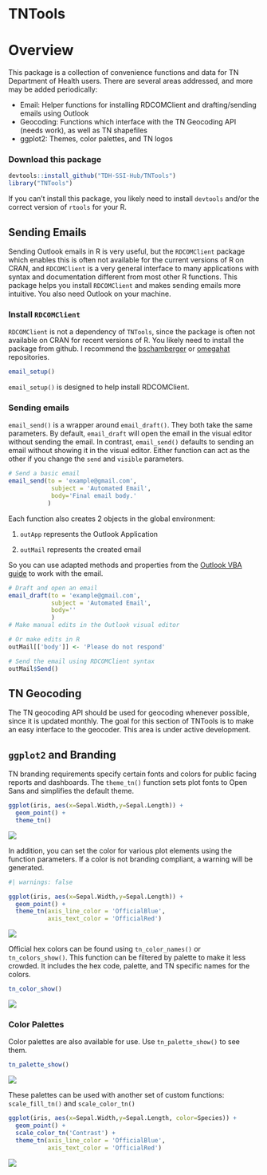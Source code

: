 TNTools
================

# Overview

This package is a collection of convenience functions and data for TN
Department of Health users. There are several areas addressed, and more
may be added periodically:

-   Email: Helper functions for installing RDCOMClient and
    drafting/sending emails using Outlook
-   Geocoding: Functions which interface with the TN Geocoding API
    (needs work), as well as TN shapefiles
-   ggplot2: Themes, color palettes, and TN logos

### Download this package

``` r
devtools::install_github("TDH-SSI-Hub/TNTools")
library("TNTools")
```

If you can’t install this package, you likely need to install `devtools`
and/or the correct version of `rtools` for your R.

## Sending Emails

Sending Outlook emails in R is very useful, but the `RDCOMClient`
package which enables this is often not available for the current
versions of R on CRAN, and `RDCOMClient` is a very general interface to
many applications with syntax and documentation different from most
other R functions. This package helps you install `RDCOMClient` and
makes sending emails more intuitive. You also need Outlook on your
machine.

### Install `RDCOMClient`

`RDCOMClient` is not a dependency of `TNTools`, since the package is
often not available on CRAN for recent versions of R. You likely need to
install the package from github. I recommend the
[bschamberger](https://github.com/bschamberger/RDCOMClient) or
[omegahat](https://github.com/bschamberger/RDCOMClient) repositories.

``` r
email_setup()
```

`email_setup()` is designed to help install RDCOMClient.

### Sending emails

`email_send()` is a wrapper around `email_draft()`. They both take the
same parameters. By default, `email_draft` will open the email in the
visual editor without sending the email. In contrast, `email_send()`
defaults to sending an email without showing it in the visual editor.
Either function can act as the other if you change the `send` and
`visible` parameters.

``` r
# Send a basic email
email_send(to = 'example@gmail.com',
            subject = 'Automated Email',
            body='Final email body.'
           )
```

Each function also creates 2 objects in the global environment:

1.  `outApp` represents the Outlook Application

2.  `outMail` represents the created email

So you can use adapted methods and properties from the [Outlook VBA
guide](https://learn.microsoft.com/en-us/office/vba/api/overview/outlook)
to work with the email.

``` r
# Draft and open an email
email_draft(to = 'example@gmail.com',
            subject = 'Automated Email',
            body=''
            )
# Make manual edits in the Outlook visual editor

# Or make edits in R
outMail[['body']] <- 'Please do not respond'

# Send the email using RDCOMClient syntax
outMail$Send()
```

## TN Geocoding

The TN geocoding API should be used for geocoding whenever possible,
since it is updated monthly. The goal for this section of TNTools is to
make an easy interface to the geocoder. This area is under active
development.

## `ggplot2` and Branding

TN branding requirements specify certain fonts and colors for public
facing reports and dashboards. The `theme_tn()` function sets plot fonts
to Open Sans and simplifies the default theme.

``` r
ggplot(iris, aes(x=Sepal.Width,y=Sepal.Length)) +
  geom_point() +
  theme_tn()
```

![](README.markdown_github_files/figure-markdown_github/unnamed-chunk-5-1.png)

In addition, you can set the color for various plot elements using the
function parameters. If a color is not branding compliant, a warning
will be generated.

``` r
#| warnings: false

ggplot(iris, aes(x=Sepal.Width,y=Sepal.Length)) +
  geom_point() +
  theme_tn(axis_line_color = 'OfficialBlue',
           axis_text_color = 'OfficialRed')
```

![](README.markdown_github_files/figure-markdown_github/unnamed-chunk-6-1.png)

Official hex colors can be found using `tn_color_names()` or
`tn_colors_show()`. This function can be filtered by palette to make it
less crowded. It includes the hex code, palette, and TN specific names
for the colors.

``` r
tn_color_show()
```

![](README.markdown_github_files/figure-markdown_github/unnamed-chunk-7-1.png)

### Color Palettes

Color palettes are also available for use. Use `tn_palette_show()` to
see them.

``` r
tn_palette_show()
```

![](README.markdown_github_files/figure-markdown_github/unnamed-chunk-8-1.png)

These palettes can be used with another set of custom functions:
`scale_fill_tn()` and `scale_color_tn()`

``` r
ggplot(iris, aes(x=Sepal.Width,y=Sepal.Length, color=Species)) +
  geom_point() +
  scale_color_tn('Contrast') +
  theme_tn(axis_line_color = 'OfficialBlue',
           axis_text_color = 'OfficialRed')
```

![](README.markdown_github_files/figure-markdown_github/unnamed-chunk-9-1.png)
